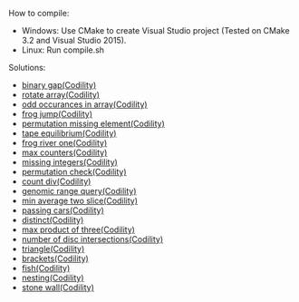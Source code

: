 How to compile:

- Windows: Use CMake to create Visual Studio project (Tested on CMake 3.2 and Visual Studio 2015).
- Linux: Run compile.sh

Solutions:

- [binary gap(Codility)](https://app.codility.com/programmers/lessons/1-iterations/binary_gap/)
- [rotate array(Codility)](https://app.codility.com/programmers/lessons/2-arrays/cyclic_rotation/)
- [odd occurances in array(Codility)](https://app.codility.com/programmers/lessons/2-arrays/odd_occurrences_in_array/)
- [frog jump(Codility)](https://app.codility.com/programmers/lessons/3-time_complexity/frog_jmp/)
- [permutation missing element(Codility)](https://app.codility.com/programmers/lessons/3-time_complexity/perm_missing_elem/)
- [tape equilibrium(Codility)](https://app.codility.com/programmers/lessons/3-time_complexity/tape_equilibrium/)
- [frog river one(Codility)](https://app.codility.com/programmers/lessons/4-counting_elements/frog_river_one/)
- [max counters(Codility)](https://app.codility.com/programmers/lessons/4-counting_elements/max_counters/)
- [missing integers(Codility)](https://app.codility.com/programmers/lessons/4-counting_elements/missing_integer/)
- [permutation check(Codility)](https://app.codility.com/programmers/lessons/4-counting_elements/perm_check/)
- [count div(Codility)](https://app.codility.com/programmers/lessons/5-prefix_sums/count_div/)
- [genomic range query(Codility)](https://app.codility.com/programmers/lessons/5-prefix_sums/genomic_range_query/)
- [min average two slice(Codility)](https://app.codility.com/programmers/lessons/5-prefix_sums/min_avg_two_slice/)
- [passing cars(Codility)](https://app.codility.com/programmers/lessons/5-prefix_sums/passing_cars/)
- [distinct(Codility)](https://app.codility.com/programmers/lessons/6-sorting/distinct/)
- [max product of three(Codility)](https://app.codility.com/programmers/lessons/6-sorting/max_product_of_three/)
- [number of disc intersections(Codility)](https://app.codility.com/programmers/lessons/6-sorting/number_of_disc_intersections/)
- [triangle(Codility)](https://app.codility.com/programmers/lessons/6-sorting/triangle/)
- [brackets(Codility)](https://app.codility.com/programmers/lessons/7-stacks_and_queues/brackets/)
- [fish(Codility)](https://app.codility.com/programmers/lessons/7-stacks_and_queues/fish/)
- [nesting(Codility)](https://app.codility.com/programmers/lessons/7-stacks_and_queues/nesting/)
- [stone wall(Codility)](https://app.codility.com/programmers/lessons/7-stacks_and_queues/stone_wall/)

